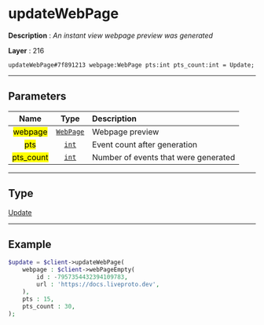 # updateWebPage

**Description** : *An instant view webpage preview was generated*

**Layer** : 216

```tl
updateWebPage#7f891213 webpage:WebPage pts:int pts_count:int = Update;
```

---

## Parameters

| Name | Type | Description |
| :---: | :---: | :--- |
| <mark>webpage</mark> | [`WebPage`](type/WebPage) | Webpage preview |
| <mark>pts</mark> | [`int`](type/int) | Event count after generation |
| <mark>pts_count</mark> | [`int`](type/int) | Number of events that were generated |

---

## Type

[Update](type/Update)

---

## Example

```php
$update = $client->updateWebPage(
	webpage : $client->webPageEmpty(
		id : -7957354432394109783,
		url : 'https://docs.liveproto.dev',
	),
	pts : 15,
	pts_count : 30,
);
```